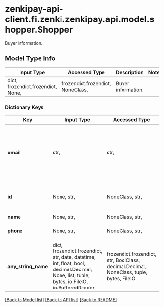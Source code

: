 # zenkipay-api-client.fi.zenki.zenkipay.api.model.shopper.Shopper

Buyer information.

## Model Type Info
Input Type | Accessed Type | Description | Notes
------------ | ------------- | ------------- | -------------
dict, frozendict.frozendict, None,  | frozendict.frozendict, NoneClass,  | Buyer information. | 

### Dictionary Keys
Key | Input Type | Accessed Type | Description | Notes
------------ | ------------- | ------------- | ------------- | -------------
**email** | str,  | str,  | Email of the buyer used to notify the status of his shipping and delivery process. | 
**id** | None, str,  | NoneClass, str,  | Merchant-generated buyer&#x27;s unique identifier. | [optional] 
**name** | None, str,  | NoneClass, str,  | Buyer name | [optional] 
**phone** | None, str,  | NoneClass, str,  | Buyer&#x27;s phone number. | [optional] 
**any_string_name** | dict, frozendict.frozendict, str, date, datetime, int, float, bool, decimal.Decimal, None, list, tuple, bytes, io.FileIO, io.BufferedReader | frozendict.frozendict, str, BoolClass, decimal.Decimal, NoneClass, tuple, bytes, FileIO | any string name can be used but the value must be the correct type | [optional]

[[Back to Model list]](../../README.md#documentation-for-models) [[Back to API list]](../../README.md#documentation-for-api-endpoints) [[Back to README]](../../README.md)

